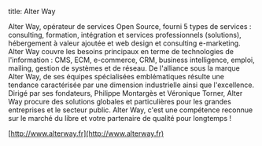 title: Alter Way

Alter Way, opérateur de services Open Source, fourni 5 types de services : consulting, formation, intégration et services professionnels (solutions), hébergement à valeur ajoutée et web design et consulting e-marketing.
Alter Way couvre les besoins principaux en terme de technologies de l'information : CMS, ECM, e-commerce, CRM, business intelligence, emploi, mailing, gestion de systèmes et de réseau.
De l'alliance sous la marque Alter Way, de ses équipes spécialisées emblématiques résulte une tendance caractérisée par une dimension industrielle ainsi que l'excellence.
Dirigé par ses fondateurs, Philippe Montargès et Véronique Torner, Alter Way procure des solutions globales et particulières pour les grandes entreprises et le secteur public.
Alter Way, c'est une compétence reconnue sur le marché du libre et votre partenaire de qualité pour longtemps !

[http://www.alterway.fr](http://www.alterway.fr)
